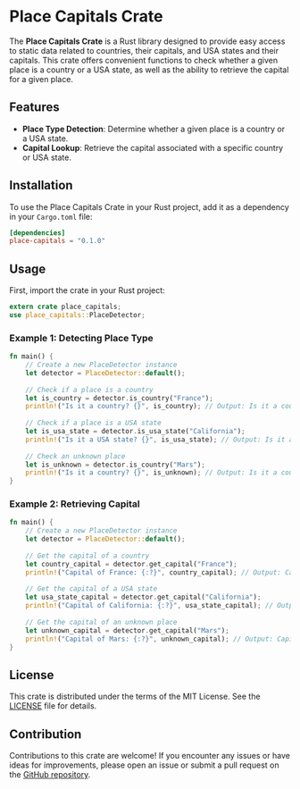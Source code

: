 # Place Capitals Crate

The **Place Capitals Crate** is a Rust library designed to provide easy access to static data related to countries, their capitals, and USA states and their capitals. This crate offers convenient functions to check whether a given place is a country or a USA state, as well as the ability to retrieve the capital for a given place.

## Features

- **Place Type Detection**: Determine whether a given place is a country or a USA state.
- **Capital Lookup**: Retrieve the capital associated with a specific country or USA state.

## Installation

To use the Place Capitals Crate in your Rust project, add it as a dependency in your `Cargo.toml` file:

```toml
[dependencies]
place-capitals = "0.1.0"
```

## Usage

First, import the crate in your Rust project:

```rust
extern crate place_capitals;
use place_capitals::PlaceDetector;
```

### Example 1: Detecting Place Type

```rust
fn main() {
    // Create a new PlaceDetector instance
    let detector = PlaceDetector::default();
    
    // Check if a place is a country
    let is_country = detector.is_country("France");
    println!("Is it a country? {}", is_country); // Output: Is it a country? true
    
    // Check if a place is a USA state
    let is_usa_state = detector.is_usa_state("California");
    println!("Is it a USA state? {}", is_usa_state); // Output: Is it a USA state? true
    
    // Check an unknown place
    let is_unknown = detector.is_country("Mars");
    println!("Is it a country? {}", is_unknown); // Output: Is it a country? false
}
```

### Example 2: Retrieving Capital

```rust
fn main() {
    // Create a new PlaceDetector instance
    let detector = PlaceDetector::default();
    
    // Get the capital of a country
    let country_capital = detector.get_capital("France");
    println!("Capital of France: {:?}", country_capital); // Output: Capital of France: Some("Paris")
    
    // Get the capital of a USA state
    let usa_state_capital = detector.get_capital("California");
    println!("Capital of California: {:?}", usa_state_capital); // Output: Capital of California: Some("Sacramento")
    
    // Get the capital of an unknown place
    let unknown_capital = detector.get_capital("Mars");
    println!("Capital of Mars: {:?}", unknown_capital); // Output: Capital of Mars: None
}
```

## License

This crate is distributed under the terms of the MIT License. See the [LICENSE](LICENSE) file for details.

## Contribution

Contributions to this crate are welcome! If you encounter any issues or have ideas for improvements, please open an issue or submit a pull request on the [GitHub repository](https://github.com/GeethaPardheev/place_capitals).
